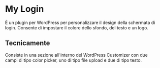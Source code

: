 # My Login

È un plugin per WordPress per personalizzare il design della schermata di login. Consente di impostare il colore dello sfondo, del testo e un logo.

## Tecnicamente

Consiste in una sezione all'interno del WordPress Customizer con due campi di tipo color picker, uno di tipo file upload e due di tipo testo.
